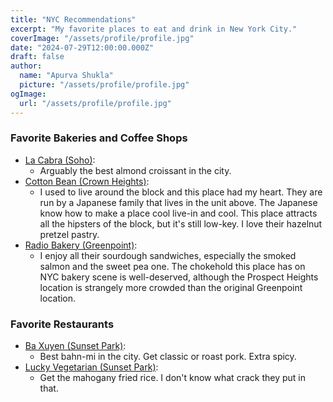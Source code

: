 ```yaml
---
title: "NYC Recommendations"
excerpt: "My favorite places to eat and drink in New York City."
coverImage: "/assets/profile/profile.jpg"
date: "2024-07-29T12:00:00.000Z"
draft: false
author:
  name: "Apurva Shukla"
  picture: "/assets/profile/profile.jpg"
ogImage:
  url: "/assets/profile/profile.jpg"
---
```


### Favorite Bakeries and Coffee Shops

- [La Cabra (Soho)](https://www.lacabra.dk/):
    - Arguably the best almond croissant in the city.
- [Cotton Bean (Crown Heights)](https://maps.app.goo.gl/HxQgQHmoY62PG1Xk8):
    - I used to live around the block and this place had my heart. They are run by a Japanese family that lives in the unit above. The Japanese know how to make a place cool live-in and cool. This place attracts all the hipsters of the block, but it's still low-key. I love their hazelnut pretzel pastry.
- [Radio Bakery (Greenpoint)](https://maps.app.goo.gl/RDtnwQMYJj3vM8ng9):
    - I enjoy all their sourdough sandwiches, especially the smoked salmon and the sweet pea one. The chokehold this place has on NYC bakery scene is well-deserved, although the Prospect Heights location is strangely more crowded than the original Greenpoint location.

### Favorite Restaurants

- [Ba Xuyen (Sunset Park)](https://maps.app.goo.gl/L4pYMVPK9jRGeDq26):
    - Best bahn-mi in the city. Get classic or roast pork. Extra spicy.
- [Lucky Vegetarian (Sunset Park)](https://maps.app.goo.gl/dvyPkydXsvSnb1iw8):
    - Get the mahogany fried rice. I don't know what crack they put in that. 